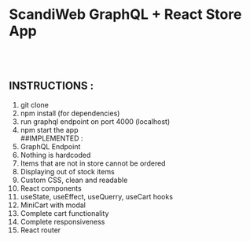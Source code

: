 # ScandiWeb GraphQL + React Store App
<br /> <br />
## INSTRUCTIONS : 
1. git clone <br />
2. npm install (for dependencies)<br />
3. run graphql endpoint on port 4000 (localhost)<br />
4. npm start the app <br />
##IMPLEMENTED : 
1. GraphQL Endpoint
2. Nothing is hardcoded 
3. Items that are not in store cannot be ordered 
4. Displaying out of stock items
5. Custom CSS, clean and readable 
6. React components
7. useState, useEffect, useQuerry, useCart hooks 
8. MiniCart with modal
9. Complete cart functionality 
10. Complete responsiveness 
11. React router 
